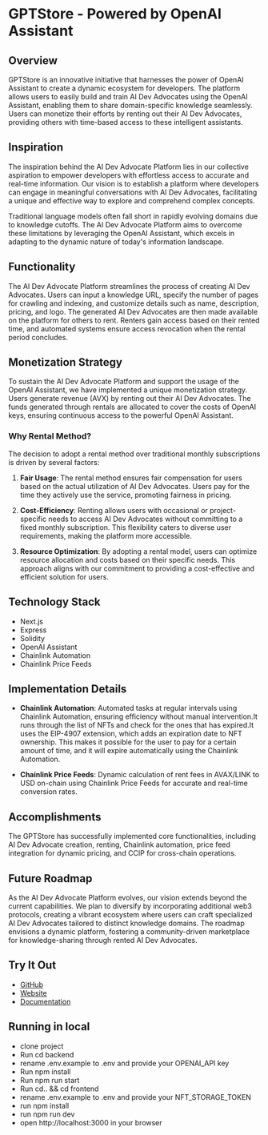 # GPTStore - Powered by OpenAI Assistant

## Overview

GPTStore is an innovative initiative that harnesses the power of OpenAI Assistant to create a dynamic ecosystem for developers. The platform allows users to easily build and train AI Dev Advocates using the OpenAI Assistant, enabling them to share domain-specific knowledge seamlessly. Users can monetize their efforts by renting out their AI Dev Advocates, providing others with time-based access to these intelligent assistants.

## Inspiration

The inspiration behind the AI Dev Advocate Platform lies in our collective aspiration to empower developers with effortless access to accurate and real-time information. Our vision is to establish a platform where developers can engage in meaningful conversations with AI Dev Advocates, facilitating a unique and effective way to explore and comprehend complex concepts.

Traditional language models often fall short in rapidly evolving domains due to knowledge cutoffs. The AI Dev Advocate Platform aims to overcome these limitations by leveraging the OpenAI Assistant, which excels in adapting to the dynamic nature of today's information landscape.

## Functionality

The AI Dev Advocate Platform streamlines the process of creating AI Dev Advocates. Users can input a knowledge URL, specify the number of pages for crawling and indexing, and customize details such as name, description, pricing, and logo. The generated AI Dev Advocates are then made available on the platform for others to rent. Renters gain access based on their rented time, and automated systems ensure access revocation when the rental period concludes.

## Monetization Strategy

To sustain the AI Dev Advocate Platform and support the usage of the OpenAI Assistant, we have implemented a unique monetization strategy. Users generate revenue (AVX) by renting out their AI Dev Advocates. The funds generated through rentals are allocated to cover the costs of OpenAI keys, ensuring continuous access to the powerful OpenAI Assistant.

### Why Rental Method?

The decision to adopt a rental method over traditional monthly subscriptions is driven by several factors:

1. **Fair Usage**: The rental method ensures fair compensation for users based on the actual utilization of AI Dev Advocates. Users pay for the time they actively use the service, promoting fairness in pricing.

2. **Cost-Efficiency**: Renting allows users with occasional or project-specific needs to access AI Dev Advocates without committing to a fixed monthly subscription. This flexibility caters to diverse user requirements, making the platform more accessible.

3. **Resource Optimization**: By adopting a rental model, users can optimize resource allocation and costs based on their specific needs. This approach aligns with our commitment to providing a cost-effective and efficient solution for users.

## Technology Stack

- Next.js
- Express
- Solidity
- OpenAI Assistant
- Chainlink Automation
- Chainlink Price Feeds

## Implementation Details

- **Chainlink Automation**: Automated tasks at regular intervals using Chainlink Automation, ensuring efficiency without manual intervention.It runs through the list of NFTs and check for the ones that has expired.It uses the EIP-4907 extension, which adds an expiration date to NFT ownership. This makes it possible for the user to pay for a certain amount of time, and it will expire automatically using the Chainlink Automation.

- **Chainlink Price Feeds**: Dynamic calculation of rent fees in AVAX/LINK to USD on-chain using Chainlink Price Feeds for accurate and real-time conversion rates.

## Accomplishments

The GPTStore has successfully implemented core functionalities, including AI Dev Advocate creation, renting, Chainlink automation, price feed integration for dynamic pricing, and CCIP for cross-chain operations.


## Future Roadmap

As the AI Dev Advocate Platform evolves, our vision extends beyond the current capabilities. We plan to diversify by incorporating additional web3 protocols, creating a vibrant ecosystem where users can craft specialized AI Dev Advocates tailored to distinct knowledge domains. The roadmap envisions a dynamic platform, fostering a community-driven marketplace for knowledge-sharing through rented AI Dev Advocates.

## Try It Out

- [GitHub](https://github.com/nwakaku/GPTStore)
- [Website](https://yourplatformwebsite.com)
- [Documentation](https://gptstore.gitbook.io/gptstore-documentation/)

## Running in local

- clone project 
- Run cd backend 
- rename .env.example to .env and provide your OPENAI_API key
- Run npm install
- Run npm run start
- Run cd.. && cd frontend
- rename .env.example to .env and provide your NFT_STORAGE_TOKEN 
- run npm install
- run npm run dev
- open http://localhost:3000 in your browser

